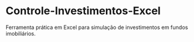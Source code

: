 # Controle-Investimentos-Excel
Ferramenta prática em Excel para simulação de investimentos em fundos imobiliários.
